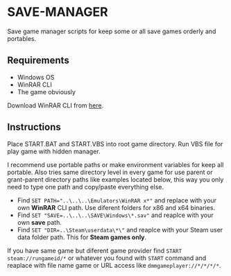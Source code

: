 # SAVE-MANAGER
Save game manager scripts for keep some or all save games orderly and portables.

## Requirements
- Windows OS
- WinRAR CLI
- The game obviously

Download WinRAR CLI from [here](https://www.rarlab.com/download.htm).

## Instructions
Place START.BAT and START.VBS into root game directory. Run VBS file for play game with hidden manager.

I recommend use portable paths or make environment variables for keep all portable. Also tries same directory level in every game for use parent or grant-parent directory paths like examples located below, this way you only need to type one path and copy/paste everything else. 

- Find `SET PATH="..\..\..\Emulators\WinRAR x*"` and replace with your own **WinRAR** CLI path. Use diferent folders for x86 and x64 binaries.
- Find `SET "SAVE=..\..\..\SAVE\Windows\*.sav"` and reaplce with your own **save** path.
- Find `SET "DIR=..\Steam\userdata\*\"` and reaplce with your Steam user data folder path. This for **Steam games only**.

If you have same game but diferent game provider find `START steam://rungameid/*` or whatever you found with `START` command and reaplace with file name game or URL access like `dmmgameplayer://*/*/*/*`.
